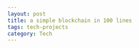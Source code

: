 ```yaml
---
layout: post
title: a simple blockchain in 100 lines
tags: tech-projects 
category: Tech
---
```


<script src="https://gist.github.com/selimslab/4ea8e87792dec4e23ecedfd4353107b7.js"></script>